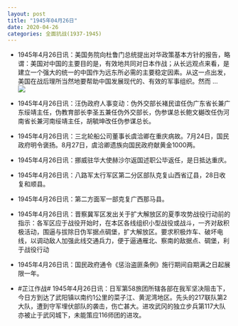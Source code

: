 ```yaml
---
layout: post
title: "1945年04月26日"
date: 2020-04-26
categories: 全面抗战(1937-1945)
---
```


<meta name="referrer" content="no-referrer" />

- 1945年4月26日讯：美国务院向杜鲁门总统提出对华政策基本方针的报告，略谓：美国对中国的主要目的是，有效地共同对日本作战；从长远观点来看，是建立一个强大的统一的中国作为远东所必需的主要稳定因素。从这一点出发，美国在战后理所当然地要帮助中国发展现代的、有效的军事组织。然而 ... <br/><img src="https://wx1.sinaimg.cn/large/aca367d8ly1ge7gwkdqcdj20c80ayglp.jpg" />

- 1945年4月26日讯：汪伪政府人事变动：伪外交部长褚民谊任伪广东省长兼广东绥靖主任，伪教育部长李圣五兼任伪外交部长，伪参谋总长鲍文樾改任伪河南省长兼河南绥靖主任，胡毓坤改任伪参谋总长。 

- 1945年4月26日讯：三北轮船公司董事长虞洽卿在重庆病故。7月24日，国民政府明令褒扬。8月27日，虞洽卿遗族向国民政府献黄金1000两。 

- 1945年4月26日讯：挪威驻华大使赫沙尔返国述职公毕返任，是日抵达重庆。 

- 1945年4月26日讯：八路军太行军区第二分区部队克复山西省辽县，28日收复和顺县。 

- 1945年4月26日讯：第二方面军一部克复广西那马县。 

- 1945年4月26日讯：晋察冀军区发出关于扩大解放区的夏季攻势战役行动前的指示：各军区应于战役开始时，在本区各线组织小型战役或战斗，一齐对敌积极活动，围逼与拔除日伪军据点碉堡，扩大解放区。要求积极炸车、破坏电线，以调动敌人加强此线交通兵力，便于逼通雁北、察南的敌据点、碉堡，利于战役行动 

- 1945年4月26日讯：国民政府通令《惩治盗匪条例》施行期间自期满之日起展限一年。 

- #芷江作战# 1945年4月26日讯：日军第58旅团所辖各部在我军坚决阻击下，今日方到达了武阳镇以南约1公里的菜子江、黄泥湾地区。先头的217联队第2大队，遭到守军埋伏部队的袭击，伤亡甚大。进攻武冈的独立步兵第117大队亦被止于武冈城下，未能策应116师团的进攻。 

